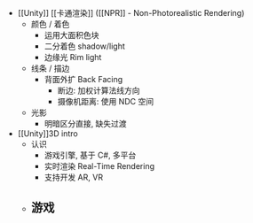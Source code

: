 - [[Unity]] [[卡通渲染]] ([[NPR]] - Non-Photorealistic Rendering)
	- 颜色 / 着色
		- 运用大面积色块
		- 二分着色 shadow/light
		- 边缘光 Rim light
	- 线条 / 描边
		- 背面外扩 Back Facing
			- 断边: 加权计算法线方向
			- 摄像机距离: 使用 NDC 空间
	- 光影
		- 明暗区分直接, 缺失过渡
- [[Unity]]3D intro
	- 认识
		- 游戏引擎, 基于 C#, 多平台
		- 实时渲染 Real-Time Rendering
		- 支持开发 AR, VR
	- 游戏
		-